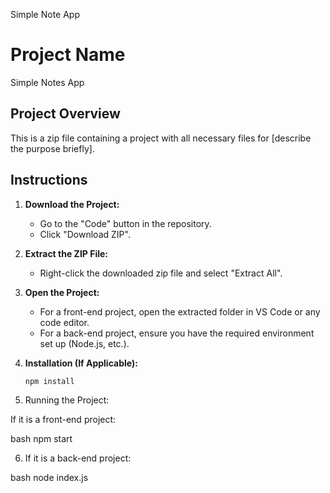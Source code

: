 Simple Note App

# Project Name
Simple Notes App
## Project Overview
This is a zip file containing a project with all necessary files for [describe the purpose briefly].

## Instructions
1. **Download the Project:**
   - Go to the "Code" button in the repository.
   - Click "Download ZIP".

2. **Extract the ZIP File:**
   - Right-click the downloaded zip file and select "Extract All".

3. **Open the Project:**
   - For a front-end project, open the extracted folder in VS Code or any code editor.
   - For a back-end project, ensure you have the required environment set up (Node.js, etc.).

4. **Installation (If Applicable):**
   ```bash
   npm install

5. Running the Project:

If it is a front-end project:

bash
npm start

6. If it is a back-end project:

bash
node index.js

